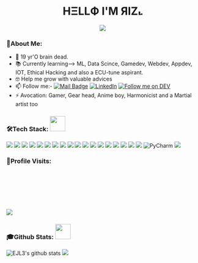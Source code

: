 ### <h1 align='center'> HΞLLФ I'M ЯIZ<img src="https://user-images.githubusercontent.com/1303154/88677602-1635ba80-d120-11ea-84d8-d263ba5fc3c0.gif" width="12px" height = "15px" alt="hi"></h1>
<p align='center'><img src="https://user-images.githubusercontent.com/73348960/108745603-ba67ce80-7554-11eb-8be8-1089870b1af1.gif"></p>

### 📌About Me:

- 🤪 19 yr'O brain dead.
- 📚 Currently learning--> ML, Data Scince, Gamedev, Webdev, Appdev, IOT, Ethical Hacking and also a ECU-tune aspirant. 
- 🤓 Help me grow with valuable advices
- 📫 Follow me:-
[![Mail Badge](https://img.shields.io/badge/-@RIZ.-e84393?style=for-the-badge&labelColor=e84393&logo=instagram&logoColor=black)](https://instagram.com/ri._.iz)
[![LinkedIn](https://img.shields.io/badge/LinkedIn-0077B5?style=for-the-badge&logo=linkedin&logoColor=white)](https://www.LinkedIn.com/in/rizwan-rahim-b858a4212)
[![Follow me on DEV](https://img.shields.io/badge/dev.to-%2308090A.svg?&style=for-the-badge&logo=dev.to&logoColor=white&alt=devto)](https://dev.to/xen0cide)
- ⚡ Avocation: Gamer, Gear head, Anime boy, Harmonicist and a Martial artist too

### 🛠️Tech Stack: <img height="40" src="https://raw.githubusercontent.com/innng/innng/master/assets/kyubey.gif">

![](https://img.shields.io/badge/HTML5-E34F26?style=for-the-badge&logo=html5&logoColor=white)
![](https://img.shields.io/badge/CSS3-1572B6?style=for-the-badge&logo=css3&logoColor=white)
![](https://img.shields.io/badge/MySQL-00000F?style=for-the-badge&logo=mysql&logoColor=white)
![](https://img.shields.io/badge/MongoDB-4EA94B?style=for-the-badge&logo=mongodb&logoColor=white)
![](https://img.shields.io/badge/Python-00008B?style=for-the-badge&logo=python&logoColor=white)
![](https://img.shields.io/badge/Java-FF8C00.svg?style=for-the-badge&logo=java&logoColor=black)
![](https://img.shields.io/badge/JavaScript-F7DF1E?style=for-the-badge&logo=javascript&logoColor=black)
![](https://img.shields.io/badge/Django-092E20?style=for-the-badge&logo=django&logoColor=white)
![](https://img.shields.io/badge/PowerShell-5391FE?style=for-the-badge&logo=PowerShell&logoColor=white)
![](https://img.shields.io/badge/Node.js-43853D?style=for-the-badge&logo=node.js&logoColor=white)
![](https://img.shields.io/badge/npm-CB3837?style=for-the-badge&logo=npm&logoColor=white)
![](https://img.shields.io/badge/GitHub-100000?style=for-the-badge&logo=github&logoColor=white)
![](https://img.shields.io/badge/Unity-100000?style=for-the-badge&logo=unity&logoColor=white)
![](https://img.shields.io/badge/RASPBERRY%20PI-C51A4A.svg?&style=for-the-badge&logo=raspberry%20pi&logoColor=white)
![](https://img.shields.io/badge/Arduino_IDE-00979D?style=for-the-badge&logo=arduino&logoColor=white)
![](https://img.shields.io/badge/Windows-0078D6?style=for-the-badge&logo=windows&logoColor=white)
![](https://img.shields.io/badge/Kali_Linux-800000?style=for-the-badge&logo=kali-linux&logoColor=white)
![](https://img.shields.io/badge/Visual_Studio_Code-0078D4?style=for-the-badge&logo=visual%20studio%20code&logoColor=white)
<img alt="PyCharm" src="https://img.shields.io/badge/PyCharm-020500.svg?&style=for-the-badge&logo=PyCharm&logoColor=yellow"/>
![](https://img.shields.io/badge/Steam-000000?style=for-the-badge&logo=steam&logoColor=white)

### 👣Profile Visits:

<img src="https://count.getloli.com/get/@EJL3?theme=rule34" alt="" srcset="" align="left">

</br>
</br>
</br>
</br>
</br>

<p align="left"> <img src = "https://user-images.githubusercontent.com/73348960/108746373-ae304100-7555-11eb-8de5-cb0914c347bf.gif"> </p>

### 🎓Github Stats: <img src='https://github.com/Rishit-dagli/Rishit-dagli/blob/master/images/octocat-anime.gif' width = "40">

![EJL3's github stats](https://github-readme-stats.vercel.app/api?username=EJL3&count_private=true&show_icons=true&theme=tokyonight)
  <img src="https://github-profile-trophy.vercel.app/?username=EJL3&theme=juicyfresh&rank=SECRET,SSS,SS,S,AAA,AA,A,B" />


 
